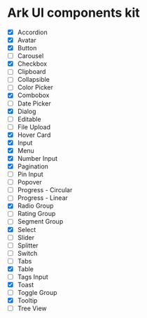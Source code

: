 # Ark UI components kit

- [x] Accordion
- [x] Avatar
- [x] Button
- [ ] Carousel
- [x] Checkbox
- [ ] Clipboard
- [ ] Collapsible
- [ ] Color Picker
- [x] Combobox
- [ ] Date Picker
- [x] Dialog
- [ ] Editable
- [ ] File Upload
- [x] Hover Card
- [x] Input
- [x] Menu
- [x] Number Input
- [x] Pagination
- [ ] Pin Input
- [ ] Popover
- [ ] Progress - Circular
- [ ] Progress - Linear
- [x] Radio Group
- [ ] Rating Group
- [ ] Segment Group
- [x] Select
- [ ] Slider
- [ ] Splitter
- [ ] Switch
- [ ] Tabs
- [x] Table
- [ ] Tags Input
- [x] Toast
- [ ] Toggle Group
- [x] Tooltip
- [ ] Tree View
